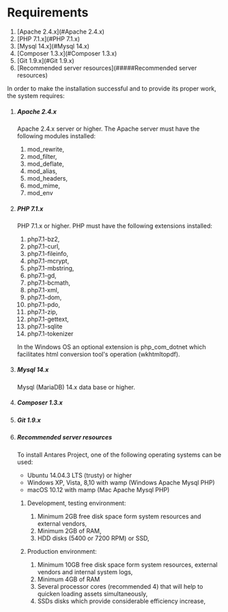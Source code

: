 # Requirements  

1. [Apache 2.4.x](#Apache 2.4.x)
2. [PHP 7.1.x](#PHP 7.1.x)
3. [Mysql 14.x](#Mysql 14.x)
4. [Composer 1.3.x](#Composer 1.3.x)
5. [Git 1.9.x](#Git 1.9.x)
6. [Recommended server resources](#####Recommended server resources)

In order to make the installation successful and to provide its proper work, the system requires:  

1. ##### Apache 2.4.x
    Apache 2.4.x server or higher. The Apache server must have the following modules installed:     

    1. mod_rewrite, 
    2. mod_filter, 
    3. mod_deflate, 
    4. mod_alias, 
    5. mod_headers, 
    6. mod_mime, 
    7. mod_env

2. ##### PHP 7.1.x
    PHP 7.1.x or higher. PHP must have the following extensions installed: 
    
    1. php7.1-bz2, 
    2. php7.1-curl, 
    3. php7.1-fileinfo, 
    4. php7.1-mcrypt, 
    5. php7.1-mbstring, 
    6. php7.1-gd, 
    7. php7.1-bcmath, 
    9. php7.1-xml, 
    10. php7.1-dom, 
    11. php7.1-pdo,  
    12. php7.1-zip,
    13. php7.1-gettext,
    14. php7.1-sqlite
    15. php7.1-tokenizer    

    In the Windows OS an optional extension is php_com_dotnet which facilitates html conversion tool's operation (wkhtmltopdf).

3. ##### Mysql 14.x
    
    Mysql (MariaDB) 14.x data base or higher.

4. ##### Composer 1.3.x

5. ##### Git 1.9.x    

6. ##### Recommended server resources

   To install Antares Project, one of the following operating systems can be used:      
   * Ubuntu 14.04.3 LTS (trusty) or higher
   * Windows XP, Vista, 8,10 with wamp (Windows Apache Mysql PHP)
   * macOS 10.12 with mamp (Mac Apache Mysql PHP)   

   1. Development, testing environment:
     
      1. Minimum 2GB free disk space form system resources and external vendors,      
      2. Minimum 2GB of RAM,      
      3. HDD disks (5400 or 7200 RPM) or SSD,       
         
   2. Production environment:
        
      1. Minimum 10GB free disk space form system resources, external vendors and internal system logs,       
      2. Minimum 4GB of RAM      
      3. Several processor cores (recommended 4) that will help to quicken loading assets simultaneously,      
      4. SSDs disks which provide considerable efficiency increase,
      
      
        
    
   
      